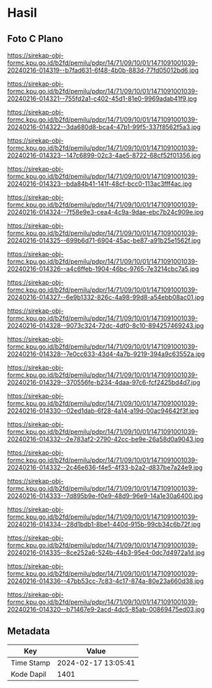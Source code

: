 # Hasil

## Foto C Plano

https://sirekap-obj-formc.kpu.go.id/b2fd/pemilu/pdpr/14/71/09/10/01/1471091001039-20240216-014319--b7fad631-6f48-4b0b-883d-77fd05012bd6.jpg

https://sirekap-obj-formc.kpu.go.id/b2fd/pemilu/pdpr/14/71/09/10/01/1471091001039-20240216-014321--755fd2a1-c402-45d1-81e0-9969adab41f9.jpg

https://sirekap-obj-formc.kpu.go.id/b2fd/pemilu/pdpr/14/71/09/10/01/1471091001039-20240216-014322--3da680d8-bca4-47b1-99f5-337f8562f5a3.jpg

https://sirekap-obj-formc.kpu.go.id/b2fd/pemilu/pdpr/14/71/09/10/01/1471091001039-20240216-014323--147c6899-02c3-4ae5-8722-68cf52f01356.jpg

https://sirekap-obj-formc.kpu.go.id/b2fd/pemilu/pdpr/14/71/09/10/01/1471091001039-20240216-014323--bda84b41-141f-48cf-bcc0-113ac3fff4ac.jpg

https://sirekap-obj-formc.kpu.go.id/b2fd/pemilu/pdpr/14/71/09/10/01/1471091001039-20240216-014324--7f58e9e3-cea4-4c9a-9dae-ebc7b24c909e.jpg

https://sirekap-obj-formc.kpu.go.id/b2fd/pemilu/pdpr/14/71/09/10/01/1471091001039-20240216-014325--699b6d71-6904-45ac-be87-a91b25e1562f.jpg

https://sirekap-obj-formc.kpu.go.id/b2fd/pemilu/pdpr/14/71/09/10/01/1471091001039-20240216-014326--a4c6ffeb-1904-46bc-9765-7e3214cbc7a5.jpg

https://sirekap-obj-formc.kpu.go.id/b2fd/pemilu/pdpr/14/71/09/10/01/1471091001039-20240216-014327--6e9b1332-826c-4a98-99d8-a54ebb08ac01.jpg

https://sirekap-obj-formc.kpu.go.id/b2fd/pemilu/pdpr/14/71/09/10/01/1471091001039-20240216-014328--9073c324-72dc-4df0-8c10-894257469243.jpg

https://sirekap-obj-formc.kpu.go.id/b2fd/pemilu/pdpr/14/71/09/10/01/1471091001039-20240216-014328--7e0cc633-43d4-4a7b-9219-394a9c63552a.jpg

https://sirekap-obj-formc.kpu.go.id/b2fd/pemilu/pdpr/14/71/09/10/01/1471091001039-20240216-014329--370556fe-b234-4daa-97c6-fcf2425bd4d7.jpg

https://sirekap-obj-formc.kpu.go.id/b2fd/pemilu/pdpr/14/71/09/10/01/1471091001039-20240216-014330--02ed1dab-6f28-4a14-a19d-00ac94642f3f.jpg

https://sirekap-obj-formc.kpu.go.id/b2fd/pemilu/pdpr/14/71/09/10/01/1471091001039-20240216-014332--2e783af2-2790-42cc-be9e-26a58d0a9043.jpg

https://sirekap-obj-formc.kpu.go.id/b2fd/pemilu/pdpr/14/71/09/10/01/1471091001039-20240216-014332--2c46e636-f4e5-4f33-b2a2-d837be7a24e9.jpg

https://sirekap-obj-formc.kpu.go.id/b2fd/pemilu/pdpr/14/71/09/10/01/1471091001039-20240216-014333--7d895b9e-f0e9-48d9-96e9-14a1e30a6400.jpg

https://sirekap-obj-formc.kpu.go.id/b2fd/pemilu/pdpr/14/71/09/10/01/1471091001039-20240216-014334--28d1bdb1-8be1-440d-915b-99cb34c6b72f.jpg

https://sirekap-obj-formc.kpu.go.id/b2fd/pemilu/pdpr/14/71/09/10/01/1471091001039-20240216-014335--8ce252a6-524b-44b3-95e4-0dc7d4972a1d.jpg

https://sirekap-obj-formc.kpu.go.id/b2fd/pemilu/pdpr/14/71/09/10/01/1471091001039-20240216-014336--47bb53cc-7c83-4c17-874a-80e23a660d38.jpg

https://sirekap-obj-formc.kpu.go.id/b2fd/pemilu/pdpr/14/71/09/10/01/1471091001039-20240216-014320--b71467e9-2acd-4dc5-85ab-00869475ed03.jpg


## Metadata

| Key        | Value               |
| ---------- | ------------------- |
| Time Stamp | 2024-02-17 13:05:41 |
| Kode Dapil | 1401                |



